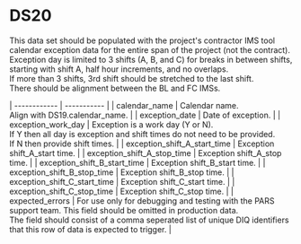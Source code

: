 # DS20
This data set should be populated with the project's contractor IMS tool calendar exception data for the entire span of the project (not the contract).<br/> Exception day is limited to 3 shifts (A, B, and C) for breaks in between shifts, starting with shift A, half hour increments, and no overlaps.<br/> If more than 3 shifts, 3rd shift should be stretched to the last shift.<br/> There should be alignment between the BL and FC IMSs.

| ------------ | ----------- |
| calendar_name | Calendar name.<br/> Align with DS19.calendar_name. |
| exception_date | Date of exception. |
| exception_work_day | Exception is a work day (Y or N).<br/> If Y then all day is exception and shift times do not need to be provided.<br/> If N then provide shift times. |
| exception_shift_A_start_time | Exception shift_A_start time. |
| exception_shift_A_stop_time | Exception shift_A_stop time. |
| exception_shift_B_start_time | Exception shift_B_start time. |
| exception_shift_B_stop_time | Exception shift_B_stop time. |
| exception_shift_C_start_time | Exception shift_C_start time. |
| exception_shift_C_stop_time | Exception shift_C_stop time. |
| expected_errors | For use only for debugging and testing with the PARS support team. This field should be omitted in production data.<br/> The field should consist of a comma seperated list of unique DIQ identifiers that this row of data is expected to trigger. |

